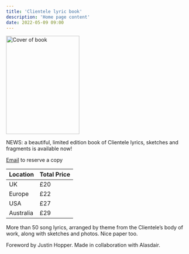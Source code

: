 ```yaml
---
title: 'Clientele lyric book'
description: 'Home page content'
date: 2022-05-09 09:00
---
```


<img src="https://pbs.twimg.com/media/FSTtrQ5XsAAupvk?format=jpg&name=small" width="200" height="268" alt="Cover of book">

NEWS: a beautiful, limited edition book of Clientele lyrics, sketches and fragments is available now!

[Email](mailto:Julian@voicesinalane.co.uk) to reserve a copy

| Location | Total Price |
|---------|--------|
| UK  | £20 |
| Europe | £22 |
| USA  | £27 |
| Australia | £29 |

More than 50 song lyrics, arranged by theme from the Clientele’s body of work, along with sketches and photos. Nice paper too.

Foreword by Justin Hopper. Made in collaboration with Alasdair.
